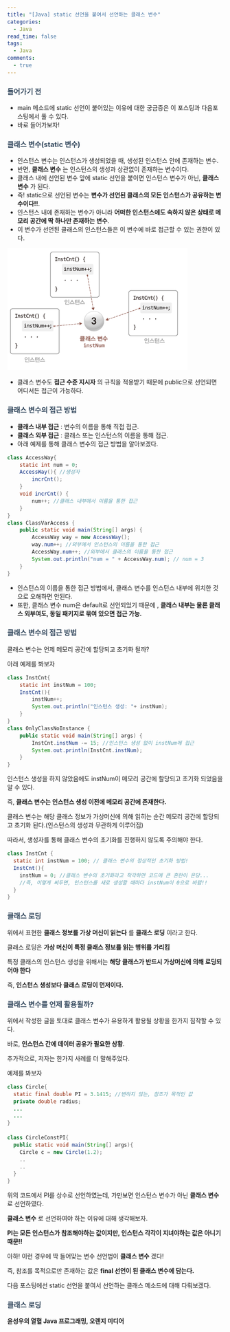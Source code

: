 ```yaml
---
title: "[Java] static 선언을 붙여서 선언하는 클래스 변수"
categories:
  - Java
read_time: false
tags:
  - Java
comments:
  - true
---
```


### <span style="color:#34495e">들어가기 전</span>
* main 메소드에 static 선언이 붙어있는 이유에 대한 궁금증은 이 포스팅과 다음포스팅에서 풀 수 있다.
* 바로 들어가보자!

### <span style="color:#34495e">클래스 변수(static 변수)</span>
* 인스턴스 변수는 인스턴스가 생성되었을 때, 생성된 인스턴스 안에 존재하는 변수.
* 반면, __클래스 변수__ 는 인스턴스의 생성과 상관없이 존재하는 변수이다.
* 클래스 내에 선언된 변수 앞에 static 선언을 붙이면 인스턴스 변수가 아닌, __클래스 변수__ 가 된다.
* 즉! static으로 선언된 변수는 __변수가 선언된 클래스의 모든 인스턴스가 공유하는 변수이다!!__.
* 인스턴스 내에 존재하는 변수가 아니라 __어떠한 인스턴스에도 속하지 않은 상태로 메모리 공간에 딱 하나만 존재하는 변수__.
* 이 변수가 선언된 클래스의 인스턴스들은 이 변수에 바로 접근할 수 있는 권한이 있다.
  
![](/assets/img/java/classVariable_201911191.png)

* 클래스 변수도 __접근 수준 지시자__ 의 규칙을 적용받기 때문에 public으로 선언되면 어디서든 접근이 가능하다.

### <span style="color:#34495e">클래스 변수의 접근 방법</span>
* __클래스 내부 접근__ : 변수의 이름을 통해 직접 접근.
* __클래스 외부 접근__ : 클래스 또는 인스턴스의 이름을 통해 접근.
* 아래 예제를 통해 클래스 변수의 접근 방법을 알아보겠다.

```java
class AccessWay{
	static int num = 0;
	AccessWay(){ //생성자
		incrCnt();
	}
	void incrCnt() {
		num++; //클래스 내부에서 이름을 통한 접근
	}
}
class ClassVarAccess {
	public static void main(String[] args) {
		AccessWay way = new AccessWay();
		way.num++; //외부에서 인스턴스의 이름을 통한 접근
		AccessWay.num++; //외부에서 클래스의 이름을 통한 접근
		System.out.println("num = " + AccessWay.num); // num = 3
	}
}
```

* 인스턴스의 이름을 통한 접근 방법에서, 클래스 변수를 인스턴스 내부에 위치한 것으로 오해하면 안된다.
* 또한, 클래스 변수 num은 default로 선언되었기 때문에 , __클래스 내부는 물론 클래스 외부여도, 동일 패키지로 묶여 있으면 접근 가능.__

### <span style="color:#34495e">클래스 변수의 접근 방법</span>

클래스 변수는 언제 메모리 공간에 할당되고 초기화 될까?

아래 예제를 봐보자

```java
class InstCnt{
	static int instNum = 100;
	InstCnt(){
		instNum++;
		System.out.println("인스턴스 생성: "+ instNum);
	}
}
class OnlyClassNoInstance {
	public static void main(String[] args) {
		InstCnt.instNum -= 15; //인스턴스 생성 없이 instNum에 접근
		System.out.println(InstCnt.instNum);
	}
}
```

인스턴스 생성을 하지 않았음에도 instNum이 메모리 공간에 할당되고 초기화 되었음을 알 수 있다.

즉, __클래스 변수는 인스턴스 생성 이전에 메모리 공간에 존재한다.__

클래스 변수는 해당 클래스 정보가 가상머신에 의해 읽히는 순간 메모리 공간에 할당되고 초기화 된다.(인스턴스의 생성과 무관하게 이루어짐)

따라서, 생성자를 통해 클래스 변수의 초기화를 진행하지 않도록 주의해야 한다.

```java
class InstCnt {
  static int instNum = 100; // 클래스 변수의 정상적인 초기화 방법!
  InstCnt(){
    instNum = 0; //클래스 변수의 초기화라고 착각하면 코드에 큰 혼란이 온당...
    //즉, 이렇게 써두면, 인스턴스를 새로 생성할 때마다 instNum이 0으로 바뀜!!
  }
}
```

### <span style="color:#34495e">클래스 로딩</span>

위에서 표현한 __클래스 정보를 가상 머신이 읽는다__ 를 __클래스 로딩__ 이라고 한다.

클래스 로딩은 __가상 머신이 특정 클래스 정보를 읽는 행위를 가리킴__

특정 클래스의 인스턴스 생성을 위해서는 __해당 클래스가 반드시 가상머신에 의해 로딩되어야 한다__

즉, __인스턴스 생성보다 클래스 로딩이 먼저이다.__


### <span style="color:#34495e">클래스 변수를 언제 활용될까?</span>

위에서 작성한 글을 토대로 클래스 변수가 유용하게 활용될 상황을 한가지 짐작할 수 있다.

바로, __인스턴스 간에 데이터 공유가 필요한 상황__.

추가적으로, 저자는 한가지 사례를 더 말해주었다.

예제를 봐보자

```java
class Circle{
  static final double PI = 3.1415; //변하지 않는, 참조가 목적인 값
  private double radius;
  ...
  ...
}

class CircleConstPI{
  public static void main(String[] args){
    Circle c = new Circle(1.2);
    ..
    ..
  }
}
```

위의 코드에서 PI를 상수로 선언하였는데, 가만보면 인스턴스 변수가 아닌 __클래스 변수__ 로 선언하였다.

__클래스 변수__ 로 선언하여야 하는 이유에 대해 생각해보자.

__PI는 모든 인스턴스가 참조해야하는 값이지만, 인스턴스 각각이 지녀야하는 값은 아니기 때문!!__

아하! 이런 경우에 딱 들어맞는 변수 선언법이 __클래스 변수__ 겠다!

즉, 참조를 목적으로만 존재하는 값은 __final 선언이 된 클래스 변수에 담는다.__

다음 포스팅에선 static 선언을 붙여서 선언하는 클래스 메소드에 대해 다뤄보겠다.

### <span style="color:#34495e">클래스 로딩</span>

__윤성우의 열혈 Java 프로그래밍, 오렌지 미디어__





